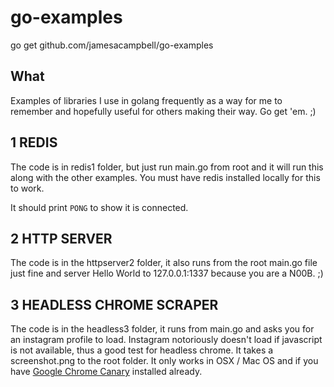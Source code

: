 # go-examples
go get github.com/jamesacampbell/go-examples

## What

Examples of libraries I use in golang frequently as a way for me to remember and hopefully useful for others making their way. Go get 'em. ;)

## 1 REDIS

The code is in redis1 folder, but just run main.go from root and it will run this along with the other examples. You must have redis installed locally for this to work.

It should print `PONG` to show it is connected.

## 2 HTTP SERVER

The code is in the httpserver2 folder, it also runs from the root main.go file just fine and server Hello World to 127.0.0.1:1337 because you are a N00B. ;)

## 3 HEADLESS CHROME SCRAPER

The code is in the headless3 folder, it runs from main.go and asks you for an instagram profile to load. Instagram notoriously doesn't load if javascript is not available, thus a good test for headless chrome. It takes a screenshot.png to the root folder. It only works in OSX / Mac OS and if you have [Google Chrome Canary](https://www.google.com/chrome/canary/) installed already.
